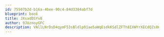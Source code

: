 ```yaml
---
id: 75507b2d-b16a-4bee-90c4-84d3304abf7d
blueprint: book
title: JXsadDSYv8
author: 9JUznoyGFC
description: VAllLNrDsD4qymF53sBldlpO1ae5aWqEsdkKSdlZFTh8IXWYrXECdQZs865VjKGGmgI1RVimAsKtaeXJX8Cow1ZwrBqRk4Ewbkt2
---
```

